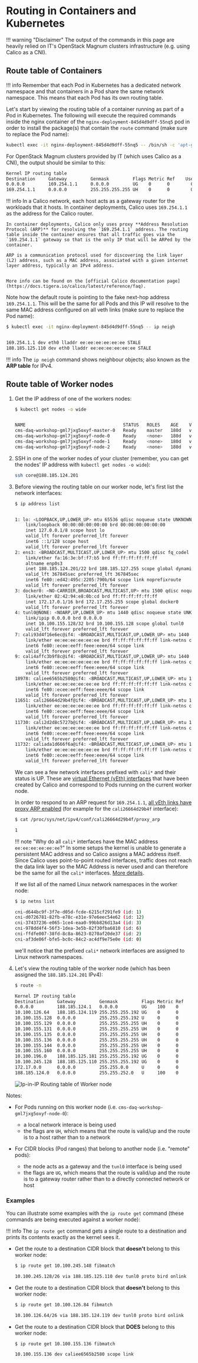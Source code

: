 # Routing in Containers and Kubernetes

!!! warning "Disclaimer"
    The output of the commands in this page are heavily relied on IT's OpenStack Magnum clusters infrastructure (e.g. using Calico as a CNI).

## Route table of Containers

!!! info
    Remember that each Pod in Kubernetes has a dedicated network namespace and that containers in a Pod share the same network namespace. This means that each Pod has its own routing table.


Let's start by viewing the routing table of a container running as part of a Pod in Kubernetes. The following will execute the required commands inside the nginx container of the `nginx-deployment-845d4d9dff-55nq5` pod in order to install the package(s) that contain the `route` command (make sure to replace the Pod name):

```bash
kubectl exec -it nginx-deployment-845d4d9dff-55nq5 -- /bin/sh -c 'apt-get update -y && apt-get install -y net-tools && route -n'
```


For OpenStack Magnum clusters provided by IT (which uses Calico as a CNI), the output should be similar to this:

```bash
Kernel IP routing table
Destination     Gateway         Genmask         Flags Metric Ref    Use Iface
0.0.0.0         169.254.1.1     0.0.0.0         UG    0      0        0 eth0
169.254.1.1     0.0.0.0         255.255.255.255 UH    0      0        0 eth0
```

!!! info
    In a Calico network, each host acts as a gateway router for the workloads that it hosts. In container deployments, Calico uses `169.254.1.1` as the address for the Calico router.

    In container deployments, Calico only uses proxy **Address Resolution Protocol (ARP)** for resolving the `169.254.1.1` address. The routing table inside the container ensures that all traffic goes via the `169.254.1.1` gateway so that is the only IP that will be ARPed by the container.

    ARP is a communication protocol used for discovering the link layer (L2) address, such as a MAC address, associated with a given internet layer address, typically an IPv4 address.


    More info can be found on the [official Calico documentation page](https://docs.tigera.io/calico/latest/reference/faq).


Note how the default route is pointing to the fake next-hop address `169.254.1.1`. This will be the same for all Pods and this IP will resolve to the same MAC address configured on all veth links (make sure to replace the Pod name):

```bash
$ kubectl exec -it nginx-deployment-845d4d9dff-55nq5 -- ip neigh


169.254.1.1 dev eth0 lladdr ee:ee:ee:ee:ee:ee STALE
188.185.125.110 dev eth0 lladdr ee:ee:ee:ee:ee:ee STALE
```

!!! info
    The `ip neigh` command shows neighbour objects; also known as the **ARP table** for IPv4.


## Route table of Worker nodes

1. Get the IP address of one of the workers nodes:

    ```bash
    $ kubectl get nodes -o wide


    NAME                                     STATUS   ROLES    AGE    VERSION   INTERNAL-IP       EXTERNAL-IP   OS-IMAGE                        KERNEL-VERSION            CONTAINER-RUNTIME
    cms-daq-workshop-gml7jxg5oxyf-master-0   Ready    master   180d   v1.22.9   188.185.125.181   <none>        Fedora CoreOS 35.20220227.2.1   5.16.13-200.fc35.x86_64   containerd://1.4.13
    cms-daq-workshop-gml7jxg5oxyf-node-0     Ready    <none>   180d   v1.22.9   188.185.124.201   <none>        Fedora CoreOS 35.20220227.2.1   5.16.13-200.fc35.x86_64   containerd://1.4.13
    cms-daq-workshop-gml7jxg5oxyf-node-1     Ready    <none>   180d   v1.22.9   188.185.124.119   <none>        Fedora CoreOS 35.20220227.2.1   5.16.13-200.fc35.x86_64   containerd://1.4.13
    cms-daq-workshop-gml7jxg5oxyf-node-2     Ready    <none>   180d   v1.22.9   188.185.125.110   <none>        Fedora CoreOS 35.20220227.2.1   5.16.13-200.fc35.x86_64   containerd://1.4.13
    ```

1. SSH in one of the worker nodes of your cluster (remember, you can get the nodes' IP address with `kubectl get nodes -o wide`):

    ```bash
    ssh core@188.185.124.201
    ```

1. Before viewing the routing table on our worker node, let's first list the network interfaces:

    ```bash
    $ ip address list


    1: lo: <LOOPBACK,UP,LOWER_UP> mtu 65536 qdisc noqueue state UNKNOWN group default qlen 1000
        link/loopback 00:00:00:00:00:00 brd 00:00:00:00:00:00
        inet 127.0.0.1/8 scope host lo
        valid_lft forever preferred_lft forever
        inet6 ::1/128 scope host
        valid_lft forever preferred_lft forever
    2: ens3: <BROADCAST,MULTICAST,UP,LOWER_UP> mtu 1500 qdisc fq_codel state UP group default qlen 1000
        link/ether fa:16:3e:bf:f7:b5 brd ff:ff:ff:ff:ff:ff
        altname enp0s3
        inet 188.185.124.201/22 brd 188.185.127.255 scope global dynamic noprefixroute ens3
        valid_lft 367845sec preferred_lft 367845sec
        inet6 fe80::ed42:495c:2205:790b/64 scope link noprefixroute
        valid_lft forever preferred_lft forever
    3: docker0: <NO-CARRIER,BROADCAST,MULTICAST,UP> mtu 1500 qdisc noqueue state DOWN group default
        link/ether 02:42:94:e8:0b:cd brd ff:ff:ff:ff:ff:ff
        inet 172.17.0.1/16 brd 172.17.255.255 scope global docker0
        valid_lft forever preferred_lft forever
    4: tunl0@NONE: <NOARP,UP,LOWER_UP> mtu 1440 qdisc noqueue state UNKNOWN group default qlen 1000
        link/ipip 0.0.0.0 brd 0.0.0.0
        inet 10.100.155.128/32 brd 10.100.155.128 scope global tunl0
        valid_lft forever preferred_lft forever
    7: cali93d4f16e6ec@if4: <BROADCAST,MULTICAST,UP,LOWER_UP> mtu 1440 qdisc noqueue state UP group default
        link/ether ee:ee:ee:ee:ee:ee brd ff:ff:ff:ff:ff:ff link-netns cni-af3de06f-bfe5-bc0c-84c2-ac4df9e75e0e
        inet6 fe80::ecee:eeff:feee:eeee/64 scope link
        valid_lft forever preferred_lft forever
    9: cali4affc3b9f8c@if4: <BROADCAST,MULTICAST,UP,LOWER_UP> mtu 1440 qdisc noqueue state UP group default
        link/ether ee:ee:ee:ee:ee:ee brd ff:ff:ff:ff:ff:ff link-netns cni-ffdfe007-38fd-8c8a-8623-0270af20de37
        inet6 fe80::ecee:eeff:feee:eeee/64 scope link
        valid_lft forever preferred_lft forever
    18978: caliee6565b2580@if4: <BROADCAST,MULTICAST,UP,LOWER_UP> mtu 1440 qdisc noqueue state UP group default
        link/ether ee:ee:ee:ee:ee:ee brd ff:ff:ff:ff:ff:ff link-netns cni-d644bc9f-3f7e-d05d-fcde-6215cf291fe9
        inet6 fe80::ecee:eeff:feee:eeee/64 scope link
        valid_lft forever preferred_lft forever
    11651: cali26664d29b4f@if4: <BROADCAST,MULTICAST,UP,LOWER_UP> mtu 1440 qdisc noqueue state UP group default
        link/ether ee:ee:ee:ee:ee:ee brd ff:ff:ff:ff:ff:ff link-netns cni-978dd4f4-56f3-1dea-3e5b-82f30fba6810
        inet6 fe80::ecee:eeff:feee:eeee/64 scope link
        valid_lft forever preferred_lft forever
    11730: cali2d2d8c5727b@if4: <BROADCAST,MULTICAST,UP,LOWER_UP> mtu 1440 qdisc noqueue state UP group default
        link/ether ee:ee:ee:ee:ee:ee brd ff:ff:ff:ff:ff:ff link-netns cni-37437236-e065-1ce4-eaa0-99bb826d13a4
        inet6 fe80::ecee:eeff:feee:eeee/64 scope link
        valid_lft forever preferred_lft forever
    11732: caliada1d666f6a@if4: <BROADCAST,MULTICAST,UP,LOWER_UP> mtu 1440 qdisc noqueue state UP group default
        link/ether ee:ee:ee:ee:ee:ee brd ff:ff:ff:ff:ff:ff link-netns cni-d0726781-82fb-e78c-e31e-97e6eec54e62
        inet6 fe80::ecee:eeff:feee:eeee/64 scope link
        valid_lft forever preferred_lft forever
    ```

    We can see a few network interfaces prefixed with `cali*` and their status is UP. These are [virtual Ethernet (vEth) interfaces](https://man7.org/linux/man-pages/man4/veth.4.html) that have been created by Calico and correspond to Pods running on the current worker node.

    In order to respond to an ARP request for `169.254.1.1`, [all vEth links have proxy ARP enabled](https://docs.tigera.io/calico/latest/reference/faq#why-cant-i-see-the-16925411-address-mentioned-above-on-my-host) (for example for the `cali26664d29b4f` interface):

    ```bash
    $ cat /proc/sys/net/ipv4/conf/cali26664d29b4f/proxy_arp

    1
    ```

    !!! note "Why do all `cali*` interfaces have the MAC address `ee:ee:ee:ee:ee:ee`?"
        In some setups the kernel is unable to generate a persistent MAC address and so Calico assigns a MAC address itself. Since Calico uses point-to-point routed interfaces, traffic does not reach the data link layer so the MAC Address is never used and can therefore be the same for all the `cali*` interfaces. [More details](https://docs.tigera.io/calico/latest/reference/faq#why-do-all-cali-interfaces-have-the-mac-address-eeeeeeeeeeee).


    If we list all of the named Linux network namespaces in the worker node:

    ```bash
    $ ip netns list

    cni-d644bc9f-3f7e-d05d-fcde-6215cf291fe9 (id: 1)
    cni-d0726781-82fb-e78c-e31e-97e6eec54e62 (id: 12)
    cni-37437236-e065-1ce4-eaa0-99bb826d13a4 (id: 3)
    cni-978dd4f4-56f3-1dea-3e5b-82f30fba6810 (id: 6)
    cni-ffdfe007-38fd-8c8a-8623-0270af20de37 (id: 2)
    cni-af3de06f-bfe5-bc0c-84c2-ac4df9e75e0e (id: 0)
    ```

    we'll notice that the prefixed `cali*` network interfaces are assigned to Linux network namespaces.

1. Let's view the routing table of the worker node (which has been assigned the `188.185.124.201` IPv4):

    ```bash
    $ route -n

    Kernel IP routing table
    Destination     Gateway         Genmask         Flags Metric Ref    Use Iface
    0.0.0.0         188.185.124.1   0.0.0.0         UG    100    0        0 ens3
    10.100.126.64   188.185.124.119 255.255.255.192 UG    0      0        0 tunl0
    10.100.155.128  0.0.0.0         255.255.255.192 U     0      0        0 *
    10.100.155.129  0.0.0.0         255.255.255.255 UH    0      0        0 cali93d4f16e6ec
    10.100.155.131  0.0.0.0         255.255.255.255 UH    0      0        0 cali4affc3b9f8c
    10.100.155.135  0.0.0.0         255.255.255.255 UH    0      0        0 cali26664d29b4f
    10.100.155.136  0.0.0.0         255.255.255.255 UH    0      0        0 caliee6565b2580
    10.100.155.144  0.0.0.0         255.255.255.255 UH    0      0        0 caliada1d666f6a
    10.100.155.160  0.0.0.0         255.255.255.255 UH    0      0        0 cali2d2d8c5727b
    10.100.196.0    188.185.125.181 255.255.255.192 UG    0      0        0 tunl0
    10.100.245.128  188.185.125.110 255.255.255.192 UG    0      0        0 tunl0
    172.17.0.0      0.0.0.0         255.255.0.0     U     0      0        0 docker0
    188.185.124.0   0.0.0.0         255.255.252.0   U     100    0        0 ens3
    ```

    ![Ip-in-IP Routing table of Worker node](./../img/routing/calico/ip-in-ip-routing-table.png)

Notes:

- For Pods running on this worker node (i.e. `cms-daq-workshop-gml7jxg5oxyf-node-0`):
    - a local network interace is being used
    - the flags are `UH`, which means that the route is valid/up and the route is to a host rather than to a network

- For CIDR blocks (Pod ranges) that belong to another node (i.e. "remote" pods):
    - the node acts as a gateway and the `tunl0` interface is being used
    - the flags are `UG`, which means that the route is valid/up and the route is to a gateway router rather than to a directly connected network or host


### Examples

You can illustrate some examples with the `ip route get` command (these commands are being executed against a worker node):

!!! info
    The `ip route get` command gets a single route to a destination and prints its contents exactly as the kernel sees it.

- Get the route to a destination CIDR block that **doesn't** belong to this worker node:

    ```bash
    $ ip route get 10.100.245.148 fibmatch

    10.100.245.128/26 via 188.185.125.110 dev tunl0 proto bird onlink
    ```

- Get the route to a destination CIDR block that **doesn't** belong to this worker node:

    ```bash
    $ ip route get 10.100.126.84 fibmatch

    10.100.126.64/26 via 188.185.124.119 dev tunl0 proto bird onlink
    ```

- Get the route to a destination CIDR block that **DOES** belong to this worker node:

    ```bash
    $ ip route get 10.100.155.136 fibmatch

    10.100.155.136 dev caliee6565b2580 scope link
    ```
